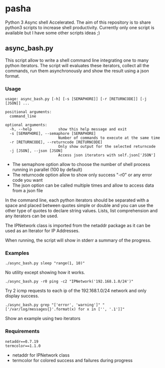 # pasha
Python 3 Async shell Accelerated.
The aim of this repository is to share python3 scripts to increase shell productivity.
Currently only one script is available but I have some other scripts ideas ;)

## async_bash.py
This script allow to write a shell command line integrating one to many python iterators.
The script will evaluates these iterators, collect all the commands, run them asynchronously and show the result using a json format.

### Usage
```
usage: async_bash.py [-h] [-s [SEMAPHORE]] [-r [RETURNCODE]] [-j [JSON]] ...

positional arguments:
  command_line

optional arguments:
  -h, --help            show this help message and exit
  -s [SEMAPHORE], --semaphore [SEMAPHORE]
                        Number of commands to execute at the same time
  -r [RETURNCODE], --returncode [RETURNCODE]
                        Only show output for the selected returncode
  -j [JSON], --json [JSON]
                        Access json iterators with self.json['JSON']
```

* The semaphore option allow to choose the number of shell process running in parallel (100 by default)
* The returncode option allow to show only success "-r0" or any error code you want
* The json option can be called multiple times and allow to access data from a json file

In the command line, each python iterators should be separated with a space and placed between quotes simple or double and you can use the other type of quotes to declare string values. Lists, list comprehension and any iterators can be used.

The IPNetwork class is imported from the netaddr package as it can be used as an Iterator for IP Addresses.

When running, the script will show in stderr a summary of the progress.

### Examples
```
./async_bash.py sleep "range(1, 10)"
```
No utility except showing how it works.

```
./async_bash.py -r0 ping -c2 "IPNetwork('192.168.1.0/24')"
```
Try 2 icmp requests to each ip of the 192.168.1.0/24 network and only display success.

```
./async_bash.py grep "['error', 'warning']" "['/var/log/messages{}'.format(x) for x in ['', '.1']]"
```
Show an example using two iterators

### Requirements
```
netaddr==0.7.19
termcolor==1.1.0
```
* netaddr for IPNetwork class
* termcolor for colored success and failures during progress
